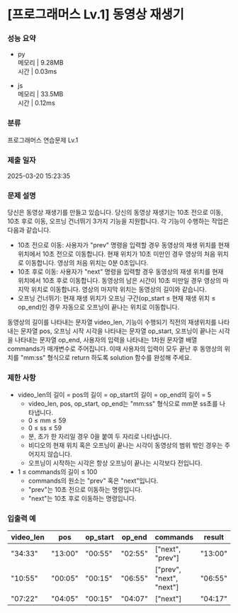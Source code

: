 # [프로그래머스 Lv.1] 동영상 재생기

### 성능 요약

- py  
  메모리 | 9.28MB  
  시간 | 0.03ms

- js  
  메모리 | 33.5MB  
  시간 | 0.12ms

### 분류

프로그래머스 연습문제 Lv.1

### 제출 일자

2025-03-20 15:23:35

### 문제 설명

당신은 동영상 재생기를 만들고 있습니다. 당신의 동영상 재생기는 10초 전으로 이동, 10초 후로 이동, 오프닝 건너뛰기 3가지 기능을 지원합니다. 각 기능이 수행하는 작업은 다음과 같습니다.

- 10초 전으로 이동: 사용자가 "prev" 명령을 입력할 경우 동영상의 재생 위치를 현재 위치에서 10초 전으로 이동합니다. 현재 위치가 10초 미만인 경우 영상의 처음 위치로 이동합니다. 영상의 처음 위치는 0분 0초입니다.
- 10초 후로 이동: 사용자가 "next" 명령을 입력할 경우 동영상의 재생 위치를 현재 위치에서 10초 후로 이동합니다. 동영상의 남은 시간이 10초 미만일 경우 영상의 마지막 위치로 이동합니다. 영상의 마지막 위치는 동영상의 길이와 같습니다.
- 오프닝 건너뛰기: 현재 재생 위치가 오프닝 구간(op_start ≤ 현재 재생 위치 ≤ op_end)인 경우 자동으로 오프닝이 끝나는 위치로 이동합니다.

동영상의 길이를 나타내는 문자열 video_len, 기능이 수행되기 직전의 재생위치를 나타내는 문자열 pos, 오프닝 시작 시각을 나타내는 문자열 op_start, 오프닝이 끝나는 시각을 나타내는 문자열 op_end, 사용자의 입력을 나타내는 1차원 문자열 배열 commands가 매개변수로 주어집니다. 이때 사용자의 입력이 모두 끝난 후 동영상의 위치를 "mm:ss" 형식으로 return 하도록 solution 함수를 완성해 주세요.

### 제한 사항

- video_len의 길이 = pos의 길이 = op_start의 길이 = op_end의 길이 = 5
  - video_len, pos, op_start, op_end는 "mm:ss" 형식으로 mm분 ss초를 나타냅니다.
  - 0 ≤ mm ≤ 59
  - 0 ≤ ss ≤ 59
  - 분, 초가 한 자리일 경우 0을 붙여 두 자리로 나타냅니다.
  - 비디오의 현재 위치 혹은 오프닝이 끝나는 시각이 동영상의 범위 밖인 경우는 주어지지 않습니다.
  - 오프닝이 시작하는 시각은 항상 오프닝이 끝나는 시각보다 전입니다.
- 1 ≤ commands의 길이 ≤ 100
  - commands의 원소는 "prev" 혹은 "next"입니다.
  - "prev"는 10초 전으로 이동하는 명령입니다.
  - "next"는 10초 후로 이동하는 명령입니다.

### 입출력 예

| video_len | pos     | op_start | op_end  | commands                 | result  |
| --------- | ------- | -------- | ------- | ------------------------ | ------- |
| "34:33"   | "13:00" | "00:55"  | "02:55" | ["next", "prev"]         | "13:00" |
| "10:55"   | "00:05" | "00:15"  | "06:55" | ["prev", "next", "next"] | "06:55" |
| "07:22"   | "04:05" | "00:15"  | "04:07" | ["next"]                 | "04:17" |
